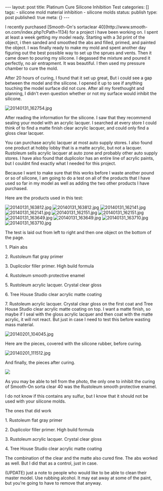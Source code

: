 \--- layout: post title: Platinum Cure Silicone Inhibition Test categories: []
tags: \- silicone mold material inhibition \- silicone molds status: publish
type: post published: true meta: {} \---

I recently purchased [Smooth-On's sortaclear 40](http://www.smooth-
on.com/index.php?cPath=1134) for a project i have been working on. I spent at
least a week getting my model ready. Starting with a 3d print of the object, i
then sanded and smoothed the abs and filled, primed, and painted the object. I
was finally ready to make my mold and spent another day figuring out the best
possible way to set up the sprues and vents. Then it came down to pouring my
silicone. I degassed the mixture and poured it perfectly, no air entrapment.
It was beautiful. I then used my pressure chamber to cure the mold.

After 20 hours of curing, I found that it set up great, But i could see a gap
between the model and the silicone. I opened it up to see if anything touching
the model surface did not cure. After all my forethought and planning, I
didn't even question whether or not my surface would inhibit the silicone.

![20140131_162754.jpg](/img/20140131_162754.jpg)

After reading the information for the silicone. I saw that they recommend
sealing your model with an acrylic lacquer. I searched at every store I could
think of to find a matte finish clear acrylic lacquer, and could only find a
gloss clear lacquer.

You can purchase acrylic lacquer at most auto supply stores. I also found one
product at hobby lobby that is a matte acrylic, but not a lacquer. Rustoleum
sells acrylic lacquer at auto zone and probably other auto supply stores. I
have also found that duplicolor has an entire line of acrylic paints, but I
couldnt find exactly what I needed for this project.

Because I want to make sure that this works before I waste another pound or so
of silicone, I am going to do a test on all of the products that I have used
so far in my model as well as adding the two other products I have purchased.

Here are the products used in this test:

![20140131_163812.jpg](/img/20140131_163812.jpg)
![20140131_163812.jpg](/img/20140131_163812.jpg)
![20140131_162141.jpg](/img/20140131_162141.jpg)
![20140131_162141.jpg](/img/20140131_162141.jpg)
![20140131_162151.jpg](/img/20140131_162151.jpg)
![20140131_162151.jpg](/img/20140131_162151.jpg)
![20140131_163649.jpg](/img/20140131_163649.jpg)
![20140131_163649.jpg](/img/20140131_163649.jpg)
![20140131_163710.jpg](/img/20140131_163710.jpg)
![20140131_163710.jpg](/img/20140131_163710.jpg)

The test is laid out from left to right and then one object on the bottom of
the page.

1\. Plain abs

2\. Rustoleum flat gray primer

3\. Duplicolor filler primer. High build formula

4\. Rustoleum smooth protective enamel

5\. Rustoleum acrylic lacquer. Crystal clear gloss

6\. Tree House Studio clear acrylic matte coating

7\. Rustoleum acrylic lacquer. Crystal clear gloss on the first coat and Tree
House Studio clear acrylic matte coating on top. I want a matte finish, so
maybe if I seal with the gloss acrylic lacquer and then coat with the matte
acrylic, it will not react. But just in case I need to test this before
wasting mass material.

![20140201_104045.jpg](/img/20140201_104045.jpg)

Here are the pieces, covered with the silicone rubber, before curing.

![20140201_111512.jpg](/img/20140201_111512.jpg)

And finally, the pieces after curing.

![  ](/img/20140201_195206.jpg)

As you may be able to tell from the photo, the only one to inhibit the curing
of Smooth-On sorta clear 40 was the Rustoleum smooth protective enamel.

I do not know if this contains any sulfur, but I know that it should not be
used with your silicone molds.

The ones that did work

1\. Rustoleum flat gray primer

2\. Duplicolor filler primer. High build formula

3\. Rustoleum acrylic lacquer. Crystal clear gloss

4\. Tree House Studio clear acrylic matte coating

The combination of the clear and the matte also cured fine. The abs worked as
well. But I did that as a control, just in case.

(UPDATE) just a note to people who would like to be able to clean their master
model. Use rubbing alcohol. It may eat away at some of the paint, but you're
going to have to remove that anyway.

